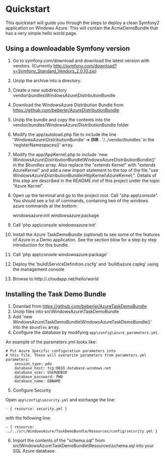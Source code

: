 # Quickstart

This quickstart will guide you through the steps to deploy a clean Symfony2 application on Windows Azure. This will contain the AcmeDemoBundle that has a very simple hello world page.

## Using a downloadable Symfony version

1. Go to symfony.com/download and download the latest version with vendors. (Currently http://symfony.com/download?v=Symfony_Standard_Vendors_2.0.10.zip)

2. Unzip the archive into a directory.

3. Create a new subdirectory vendor\bundles\WindowsAzure\DistributionBundle

4. Download the WindowsAzure Distribution Bundle from https://github.com/beberlei/AzureDistributionBundle

5. Unzip the bundle and copy the contents into the vendor/bundles/WindowsAzure/DistributionBundle folder

6. Modify the app/autoload.php file to include the line 'WindowsAzure\\DistributionBundle' => __DIR__ . '/../vendor/bundles' in the 'registerNamespaces()' array.

7. Modify the app/AppKernel.php to include 'new WindowsAzure\DistributionBundle\WindowsAzureDistributionBundle()' in the $bundles array. Also replace the "extends Kernel" with "extends AzureKernel" and add a new import statement to the top of the file "use WindowsAzure\DistributionBundle\HttpKernel\AzureKernel;". Details of this step are described in the README.md of this project under the topic "Azure Kernel".


8. Open up the terminal and go to the project root. Call "php app\console". You should see a list of commands, containing two of the windows azure commands at the bottom:

    windowsazure:init
    windowsazure:package

9. Call 'php app\console windowsazure:init'

10. Install the Azure TaskDemoBundle (optional) to see some of the features of Azure in a Demo application. See the section blow for a step by step introduction for this bundle.

11. Call 'php app\console windowsazure:package'

12. Deploy the 'build\ServiceDefinition.cscfg' and 'build\azure.cspkg' using the management console

13. Browse to http://<myapp>.cloudapp.net/hello/world

## Installing the Task Demo Bundle

1. Downlad from https://github.com/beberlei/AzureTaskDemoBundle
2. Unzip files into src\WindowsAzure\TaskDemoBundle
3. Add 'new WindowsAzure\TaskDemoBundle\WindowsAzureTaskDemoBundle()' into the `$bundles` array. 
4. Configure the database by modifying `app\config\azure_parameters.yml`.

An example of the parameters.yml looks like:

    # Put Azure Specific configuration parameters into
    # this file. These will overwrite parameters from parameters.yml
    parameters:
        session_type: pdo
        database_host: tcp:DBID.database.windows.net
        database_user: USER@DBID
        database_password: PWD
        database_name: DBNAME

5. Configure Security

Open `app\config\security.yml` and exchange the line:

    - { resource: security.yml }

with the following line: 

    - { resource: ../../src/WindowsAzure/TaskDemoBundle/Resources/config/security.yml }

6. Import the contents of the "schema.sql" from src\WindowsAzure\TaskDemoBundle\Resources\schema.sql into your SQL Azure database.
